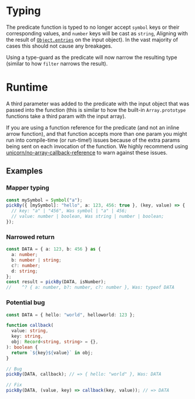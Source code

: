 # Typing

The predicate function is typed to no longer accept `symbol` keys or their
corresponding values, and `number` keys will be cast as `string`, Aligning with
the result of [`Object.entries`](https://developer.mozilla.org/en-US/docs/Web/JavaScript/Reference/Global_Objects/Object/entries)
on the input object). In the vast majority of cases this should not cause any
breakages.

Using a type-guard as the predicate will now narrow the resulting type (similar
to how `filter` narrows the result).

# Runtime

A third parameter was added to the predicate with the input object that was
passed into the function (this is similar to how the built-in `Array.prototype`
functions take a third param with the input array).

If you are using a function reference for the predicate (and not an inline arrow
function), and that function accepts more than one param you might run into
compile-time (or run-time!) issues because of the extra params being sent on
each invocation of the function. We highly recommend using [unicorn/no-array-callback-reference](https://github.com/sindresorhus/eslint-plugin-unicorn/blob/main/docs/rules/no-array-callback-reference.md)
to warn against these issues.

## Examples

### Mapper typing

```ts
const mySymbol = Symbol("a");
pickBy({ [mySymbol]: "hello", a: 123, 456: true }, (key, value) => {
  // key: "a" | "456", Was symbol | "a" | 456;
  // value: number | boolean, Was string | number | boolean;
});
```

### Narrowed return

```ts
const DATA = { a: 123, b: 456 } as {
  a: number;
  b: number | string;
  c?: number;
  d: string;
};
const result = pickBy(DATA, isNumber);
//    ^? { a: number, b?: number, c?: number }, Was: typeof DATA
```

### Potential bug

```ts
const DATA = { hello: "world", helloworld: 123 };

function callback(
  value: string,
  key: string,
  obj: Record<string, string> = {},
): boolean {
  return `${key}${value}` in obj;
}

// Bug
pickBy(DATA, callback); // => { hello: "world" }, Was: DATA

// Fix
pickBy(DATA, (value, key) => callback(key, value)); // => DATA
```
